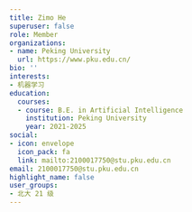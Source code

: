 ```yaml
---
title: Zimo He
superuser: false
role: Member
organizations:
- name: Peking University
  url: https://www.pku.edu.cn/
bio: ''
interests:
- 机器学习
education:
  courses:
  - course: B.E. in Artificial Intelligence
    institution: Peking University
    year: 2021-2025
social:
- icon: envelope
  icon_pack: fa
  link: mailto:2100017750@stu.pku.edu.cn
email: 2100017750@stu.pku.edu.cn
highlight_name: false
user_groups:
- 北大 21 级
---
```

